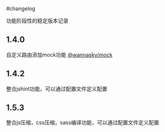 #changelog

功能阶段性的稳定版本记录

## 1.4.0

自定义路由添加mock功能 [@wannasky/mock](https://www.npmjs.com/package/@wannasky/mock)

## 1.4.2

整合jshint功能，可以通过配置文件定义配置

## 1.5.3

整合js压缩，css压缩，sass编译功能，可以通过配置文件定义配置
